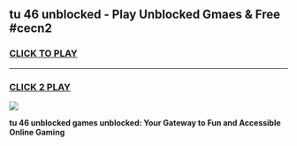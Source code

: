 
## tu 46 unblocked - Play Unblocked Gmaes & Free #cecn2
<h3>
<a href="https://news.freeplayer.one?title=tu_46_unblocked&ref=24F">CLICK TO PLAY</a></h3>
<hr>

<h3>
<a href="https://news.freeplayer.one?title=tu_46_unblocked&ref=24F">CLICK 2 PLAY</a>
  
</h3>

<a href="https://news.freeplayer.one?title=tu_46_unblocked&ref=24F/"><img src="https://clearcache.store/games.png"></a>


**tu 46 unblocked games unblocked: Your Gateway to Fun and Accessible Online Gaming**

